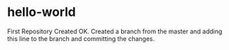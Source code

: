 # hello-world
First Repository Created
OK.  Created a branch from the master and adding this line to the branch and committing the changes.

